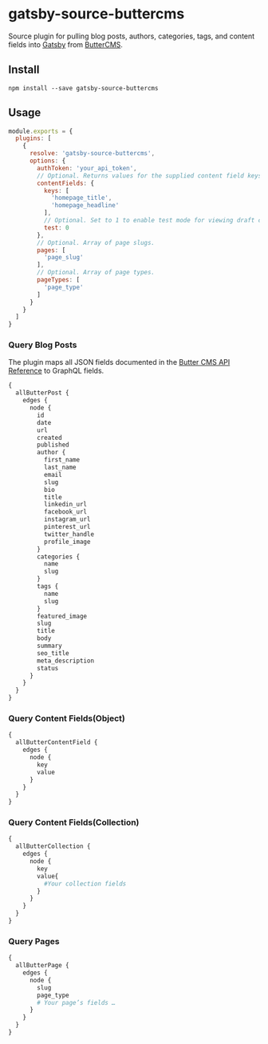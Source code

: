 # gatsby-source-buttercms

Source plugin for pulling blog posts, authors, categories, tags, and content fields into [Gatsby](https://www.gatsbyjs.org/) from [ButterCMS](https://buttercms.com/).

## Install

`npm install --save gatsby-source-buttercms`

## Usage

```JavaScript
module.exports = {
  plugins: [
    {
      resolve: 'gatsby-source-buttercms',
      options: {
        authToken: 'your_api_token',
        // Optional. Returns values for the supplied content field keys.
        contentFields: {
          keys: [
            'homepage_title',
            'homepage_headline'
          ],
          // Optional. Set to 1 to enable test mode for viewing draft content.
          test: 0
        },
        // Optional. Array of page slugs.
        pages: [
          'page_slug'
        ],
        // Optional. Array of page types.
        pageTypes: [
          'page_type'
        ]
      }
    }
  ]
}
```

### Query Blog Posts

The plugin maps all JSON fields documented in the [Butter CMS API Reference](https://buttercms.com/docs/api/#blog-engine) to GraphQL fields.

```GraphQL
{
  allButterPost {
    edges {
      node {
        id
        date
        url
        created
        published
        author {
          first_name
          last_name
          email
          slug
          bio
          title
          linkedin_url
          facebook_url
          instagram_url
          pinterest_url
          twitter_handle
          profile_image
        }
        categories {
          name
          slug
        }
        tags {
          name
          slug
        }
        featured_image
        slug
        title
        body
        summary
        seo_title
        meta_description
        status
      }
    }
  }
}
```

### Query Content Fields(Object)

```GraphQL
{
  allButterContentField {
    edges {
      node {
        key
        value
      }
    }
  }
}
```

### Query Content Fields(Collection)

```GraphQL
{
  allButterCollection {
    edges {
      node {
        key
        value{
          #Your collection fields
        }
      }
    }
  }
}
```

### Query Pages

```GraphQL
{
  allButterPage {
    edges {
      node {
        slug
        page_type
        # Your page’s fields …
      }
    }
  }
}
```
